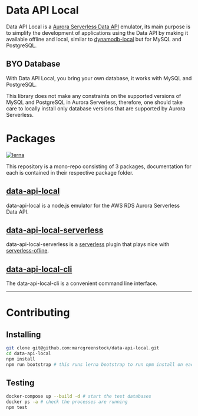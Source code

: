 # Data API Local

Data API Local is a [Aurora Serverless Data API](https://aws.amazon.com/blogs/aws/new-data-api-for-amazon-aurora-serverless/) emulator, its main purpose is to simplify the development of applications using the Data API by making it available offline and local, similar to [dynamodb-local](https://github.com/rynop/dynamodb-local) but for MySQL and PostgreSQL.

## BYO Database

With Data API Local, you bring your own database, it works with MySQL and PostgreSQL.

This library does not make any constraints on the supported versions of MySQL and PostgreSQL in Aurora Serverless, therefore, one should take care to locally install only database versions that are supported by Aurora Serverless.

# Packages

[![lerna](https://img.shields.io/badge/maintained%20with-lerna-cc00ff.svg)](https://lerna.js.org/)

This repository is a mono-repo consisting of 3 packages, documentation for each is contained in their respective package folder.

## [data-api-local](packages/data-api-local)

data-api-local is a node.js emulator for the AWS RDS Aurora Serverless Data API.

## [data-api-local-serverless](packages/data-api-local-serverless)

data-api-local-serverless is a [serverless](https://serverless.com/) plugin that plays nice with [serverless-ofline](https://github.com/dherault/serverless-offline).

## [data-api-local-cli](packages/data-api-local-cli)

The data-api-local-cli is a convenient command line interface.

---

# Contributing

## Installing

```sh
git clone git@github.com:marcgreenstock/data-api-local.git
cd data-api-local
npm install
npm run bootstrap # this runs lerna bootstrap to run npm install on each package and npm link the packages together.
```

## Testing

```sh
docker-compose up --build -d # start the test databases
docker ps -a # check the processes are running
npm test
```
